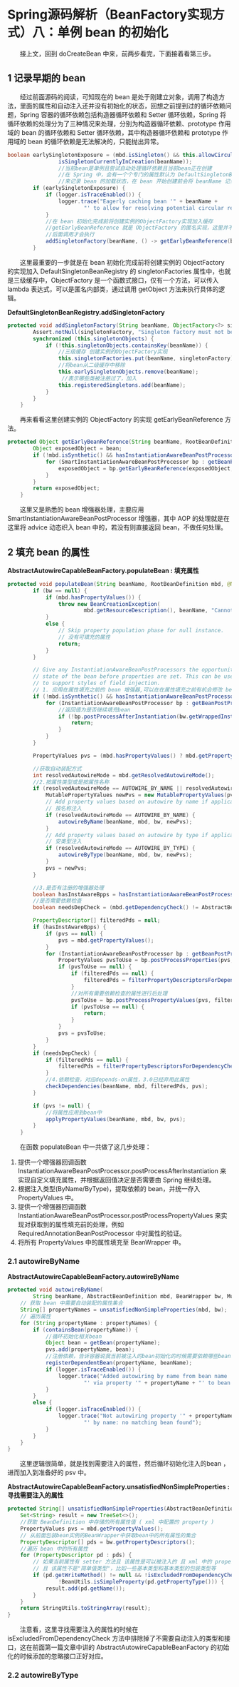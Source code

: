 # Spring源码解析（BeanFactory实现方式）八：单例 bean 的初始化

&emsp;&emsp;接上文，回到 doCreateBean 中来，前两步看完，下面接着看第三步。

## 1 记录早期的 bean

&emsp;&emsp;经过前面源码的阅读，可知现在的 bean 是处于刚建立对象，调用了构造方法，里面的属性和自动注入还并没有初始化的状态，回想之前提到过的循环依赖问题，Spring 容器的循环依赖包括构造器循环依赖和 Setter 循环依赖，Spring 将循环依赖的处理分为了三种情况来处理，分别为构造器循环依赖、prototype 作用域的 bean 的循环依赖和 Setter 循环依赖，其中构造器循环依赖和 prototype 作用域的 bean 的循环依赖是无法解决的，只能抛出异常。

```java
boolean earlySingletonExposure = (mbd.isSingleton() && this.allowCircularReferences &&
				isSingletonCurrentlyInCreation(beanName));
				//当前bean是单例且尝试自动处理循环依赖且当前bean正在创建
				//在 Spring 中，会有一个个专门的属性默认为 DefaultSingletonBeanRegistry 的 singletonsCurrentlyInCreation 
				//来记录 bean 的加载状态，在 bean 开始创建前会将 beanName 记录在属性中，在 bean 创建结束后会将 beanName 从属性中移除。
		if (earlySingletonExposure) {
			if (logger.isTraceEnabled()) {
				logger.trace("Eagerly caching bean '" + beanName +
						"' to allow for resolving potential circular references");
			}
			//在 bean 初始化完成前将创建实例的ObjectFactory实现加入缓存
			//getEarlyBeanReference 就是 ObjectFactory 的匿名实现，这里并不会执行
			//后面调用才会执行
			addSingletonFactory(beanName, () -> getEarlyBeanReference(beanName, mbd, bean));
		}
```

&emsp;&emsp;这里最重要的一步就是在 bean 初始化完成前将创建实例的 ObjectFactory 的实现加入 DefaultSingletonBeanRegistry 的 singletonFactories 属性中，也就是三级缓存中，ObjectFactory 是一个函数式接口，仅有一个方法，可以传入 lambda 表达式，可以是匿名内部类，通过调用 getObject 方法来执行具体的逻辑。

**DefaultSingletonBeanRegistry.addSingletonFactory**

```java
protected void addSingletonFactory(String beanName, ObjectFactory<?> singletonFactory) {
		Assert.notNull(singletonFactory, "Singleton factory must not be null");
		synchronized (this.singletonObjects) {
			if (!this.singletonObjects.containsKey(beanName)) {
				//三级缓存 创建实例的ObjectFactory实现
				this.singletonFactories.put(beanName, singletonFactory);
				//将bean从二级缓存中移除
				this.earlySingletonObjects.remove(beanName);
                 //表示哪些类被注册过了，加入
				this.registeredSingletons.add(beanName);
			}
		}
	}
```

&emsp;&emsp;再来看看这里创建实例的 ObjectFactory 的实现 getEarlyBeanReference 方法。

```java
protected Object getEarlyBeanReference(String beanName, RootBeanDefinition mbd, Object bean) {
		Object exposedObject = bean;
		if (!mbd.isSynthetic() && hasInstantiationAwareBeanPostProcessors()) {
			for (SmartInstantiationAwareBeanPostProcessor bp : getBeanPostProcessorCache().smartInstantiationAware) {
				exposedObject = bp.getEarlyBeanReference(exposedObject, beanName);
			}
		}
		return exposedObject;
	}
```

&emsp;&emsp;这里又是熟悉的 bean 增强器处理，主要应用 SmartInstantiationAwareBeanPostProcessor 增强器，其中 AOP 的处理就是在这里将 advice 动态织入 bean 中的，若没有则直接返回 bean，不做任何处理。

## 2 填充 bean 的属性

**AbstractAutowireCapableBeanFactory.populateBean : 填充属性**

```java
protected void populateBean(String beanName, RootBeanDefinition mbd, @Nullable BeanWrapper bw) {
		if (bw == null) {
			if (mbd.hasPropertyValues()) {
				throw new BeanCreationException(
						mbd.getResourceDescription(), beanName, "Cannot apply property values to null instance");
			}
			else {
				// Skip property population phase for null instance.
				// 没有可填充的属性
				return;
			}
		}

		// Give any InstantiationAwareBeanPostProcessors the opportunity to modify the
		// state of the bean before properties are set. This can be used, for example,
		// to support styles of field injection.
		// 1. 应用在属性填充之前的 bean 增强器,可以在在属性填充之前有机会修改 bean 的状态
		if (!mbd.isSynthetic() && hasInstantiationAwareBeanPostProcessors()) {
			for (InstantiationAwareBeanPostProcessor bp : getBeanPostProcessorCache().instantiationAware) {
				//返回值为是否继续填充bean
				if (!bp.postProcessAfterInstantiation(bw.getWrappedInstance(), beanName)) {
					return;
				}
			}
		}

		PropertyValues pvs = (mbd.hasPropertyValues() ? mbd.getPropertyValues() : null);

		//获取自动装配方式
		int resolvedAutowireMode = mbd.getResolvedAutowireMode();
		//2.按属性类型或是按属性名称
		if (resolvedAutowireMode == AUTOWIRE_BY_NAME || resolvedAutowireMode == AUTOWIRE_BY_TYPE) {
			MutablePropertyValues newPvs = new MutablePropertyValues(pvs);
			// Add property values based on autowire by name if applicable.
			// 按名称注入
			if (resolvedAutowireMode == AUTOWIRE_BY_NAME) {
				autowireByName(beanName, mbd, bw, newPvs);
			}
			// Add property values based on autowire by type if applicable.
			// 安类型注入
			if (resolvedAutowireMode == AUTOWIRE_BY_TYPE) {
				autowireByType(beanName, mbd, bw, newPvs);
			}
			pvs = newPvs;
		}

		//3.是否有注册的增强器处理
		boolean hasInstAwareBpps = hasInstantiationAwareBeanPostProcessors();
		//是否需要依赖检查
		boolean needsDepCheck = (mbd.getDependencyCheck() != AbstractBeanDefinition.DEPENDENCY_CHECK_NONE);

		PropertyDescriptor[] filteredPds = null;
		if (hasInstAwareBpps) {
			if (pvs == null) {
				pvs = mbd.getPropertyValues();
			}
			for (InstantiationAwareBeanPostProcessor bp : getBeanPostProcessorCache().instantiationAware) {
				PropertyValues pvsToUse = bp.postProcessProperties(pvs, bw.getWrappedInstance(), beanName);
				if (pvsToUse == null) {
					if (filteredPds == null) {
						filteredPds = filterPropertyDescriptorsForDependencyCheck(bw, mbd.allowCaching);
					}
					//对所有需要依赖检查的属性进行后处理
					pvsToUse = bp.postProcessPropertyValues(pvs, filteredPds, bw.getWrappedInstance(), beanName);
					if (pvsToUse == null) {
						return;
					}
				}
				pvs = pvsToUse;
			}
		}
		if (needsDepCheck) {
			if (filteredPds == null) {
				filteredPds = filterPropertyDescriptorsForDependencyCheck(bw, mbd.allowCaching);
			}
			//4.依赖检查，对应depends-on属性，3.0已经弃用此属性
			checkDependencies(beanName, mbd, filteredPds, pvs);
		}

		if (pvs != null) {
			//将属性应用到bean中
			applyPropertyValues(beanName, mbd, bw, pvs);
		}
	}
```

&emsp;&emsp;在函数 populateBean 中一共做了这几步处理：

1. 提供一个增强器回调函数 InstantiationAwareBeanPostProcessor.postProcessAfterInstantiation 来实现自定义填充属性，并根据返回值决定是否需要由 Spring 继续处理。
2. 根据注入类型(ByName/ByType)，提取依赖的 bean，并统一存入 PropertyValues 中。
3. 提供一个增强器回调函数 InstantiationAwareBeanPostProcessor.postProcessPropertyValues 来实现对获取到的属性填充前的处理，例如 RequiredAnnotationBeanPostProcessor 中对属性的验证。
4. 将所有 PropertyValues 中的属性填充至 BeanWrapper 中。

### 2.1 autowireByName

**AbstractAutowireCapableBeanFactory.autowireByName**

```java
protected void autowireByName(
		String beanName, AbstractBeanDefinition mbd, BeanWrapper bw, MutablePropertyValues pvs) {
	// 获取 bean 中需要自动装配的属性集合
	String[] propertyNames = unsatisfiedNonSimpleProperties(mbd, bw);
	// 遍历属性
	for (String propertyName : propertyNames) {
		if (containsBean(propertyName)) {
			//循环初始化相关bean
			Object bean = getBean(propertyName);
			pvs.add(propertyName, bean);
			//注册依赖，告诉容器说我当前被注入的bean初始化的时候需要依赖哪些bean
			registerDependentBean(propertyName, beanName);
			if (logger.isTraceEnabled()) {
				logger.trace("Added autowiring by name from bean name '" + beanName +
						"' via property '" + propertyName + "' to bean named '" + propertyName + "'");
			}
		}
		else {
			if (logger.isTraceEnabled()) {
				logger.trace("Not autowiring property '" + propertyName + "' of bean '" + beanName +
						"' by name: no matching bean found");
			}
		}
	}
}
```

&emsp;&emsp;这里逻辑很简单，就是找到需要注入的属性，然后循环初始化注入的bean ，进而加入到准备好的 psv 中。

**AbstractAutowireCapableBeanFactory.unsatisfiedNonSimpleProperties : 寻找需要注入的属性**

```java
protected String[] unsatisfiedNonSimpleProperties(AbstractBeanDefinition mbd, BeanWrapper bw) {
	Set<String> result = new TreeSet<>();
	//获取 BeanDefinition 中存储的所有属性值 ( xml 中配置的 property )
	PropertyValues pvs = mbd.getPropertyValues();
	// 从前面包装bean实例的BeanWrapper中获取bean中的所有属性的集合
	PropertyDescriptor[] pds = bw.getPropertyDescriptors();
	//遍历 bean 中的所有属性
	for (PropertyDescriptor pd : pds) {
		// 如果当前属性有 setter 方法且 该属性是可以被注入的 且 xml 中的 property 属性中没有配置该属性
		// 且 该属性不是"简单值类型"，比如一些基本类型和基本类型的包装类型等
		if (pd.getWriteMethod() != null && !isExcludedFromDependencyCheck(pd) && !pvs.contains(pd.getName()) &&
				!BeanUtils.isSimpleProperty(pd.getPropertyType())) {
			result.add(pd.getName());
		}
	}
	return StringUtils.toStringArray(result);
}
```

&emsp;&emsp;注意看，这里寻找需要注入的属性的时候在 isExcludedFromDependencyCheck 方法中排除掉了不需要自动注入的类型和接口，这在前面第一篇文章中讲的 AbstractAutowireCapableBeanFactory 的初始化的时候添加的忽略接口正好对应。


### 2.2 autowireByType

